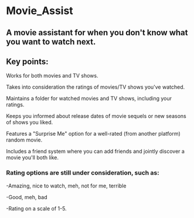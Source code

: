 # Movie_Assist
  
## A movie assistant for when you don't know what you want to watch next.  
     
## Key points:         
  
Works for both movies and TV shows. 
     
Takes into consideration the ratings of movies/TV shows you've watched.  
  
Maintains a folder for watched movies and TV shows, including your ratings.

Keeps you informed about release dates of movie sequels or new seasons of shows you liked.

Features a "Surprise Me" option for a well-rated (from another platform) random movie. 

Includes a friend system where you can add friends and jointly discover a movie you'll both like. 

### Rating options are still under consideration, such as:

-Amazing, nice to watch, meh, not for me, terrible 

-Good, meh, bad

-Rating on a scale of 1-5.

